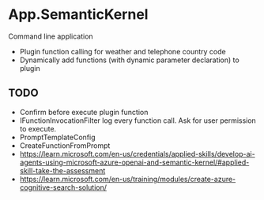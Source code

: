 # App.SemanticKernel

Command line application

* Plugin function calling for weather and telephone country code
* Dynamically add functions (with dynamic parameter declaration) to plugin

## TODO
* Confirm before execute plugin function
* IFunctionInvocationFilter log every function call. Ask for user permission to execute.
* PromptTemplateConfig
* CreateFunctionFromPrompt
* https://learn.microsoft.com/en-us/credentials/applied-skills/develop-ai-agents-using-microsoft-azure-openai-and-semantic-kernel/#applied-skill-take-the-assessment
* https://learn.microsoft.com/en-us/training/modules/create-azure-cognitive-search-solution/